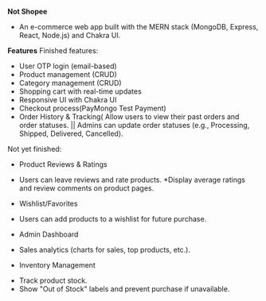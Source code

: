 **Not Shopee**
- An e-commerce web app built with the MERN stack (MongoDB, Express, React, Node.js) and Chakra UI.

**Features**
Finished features:
- User OTP login (email-based)
- Product management (CRUD)
- Category management (CRUD)
- Shopping cart with real-time updates
- Responsive UI with Chakra UI
- Checkout process(PayMongo Test Payment)
- Order History & Tracking( Allow users to view their past orders and order statuses. || Admins can update order statuses (e.g., Processing, Shipped, 
Delivered, Cancelled).

Not yet finished:

- Product Reviews & Ratings
* Users can leave reviews and rate products.
*Display average ratings and review comments on product pages.

- Wishlist/Favorites
* Users can add products to a wishlist for future purchase.

- Admin Dashboard
* Sales analytics (charts for sales, top products, etc.).

- Inventory Management
* Track product stock.
* Show "Out of Stock" labels and prevent purchase if unavailable.

